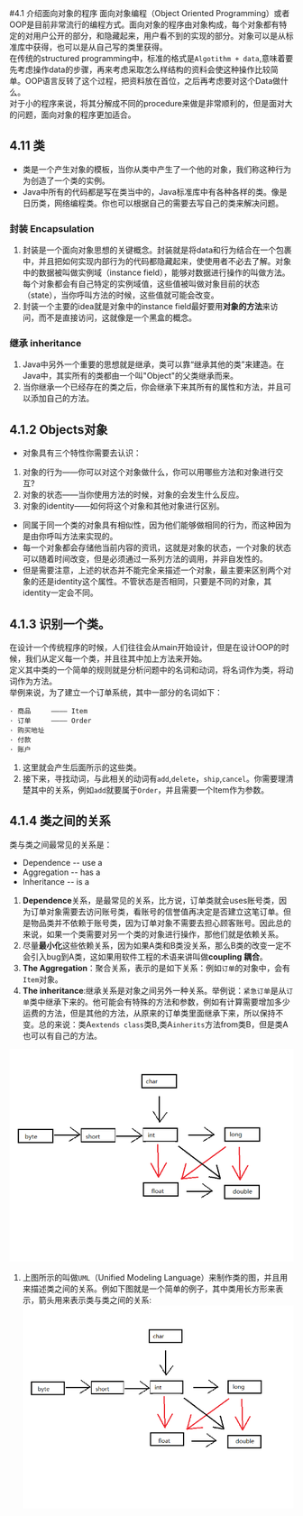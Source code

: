 #4.1 介绍面向对象的程序
面向对象编程（Object Oriented Programming）或者OOP是目前非常流行的编程方式。面向对象的程序由对象构成，每个对象都有特定的对用户公开的部分，和隐藏起来，用户看不到的实现的部分。对象可以是从标准库中获得，也可以是从自己写的类里获得。  
在传统的structured programming中，标准的格式是```Algotithm + data```,意味着要先考虑操作data的步骤，再来考虑采取怎么样结构的资料会使这种操作比较简单。OOP语言反转了这个过程，把资料放在首位，之后再考虑要对这个Data做什么。  
对于小的程序来说，将其分解成不同的procedure来做是非常顺利的，但是面对大的问题，面向对象的程序更加适合。  

## 4.11 类
- 类是一个产生对象的模板，当你从类中产生了一个他的对象，我们称这种行为为创造了一个类的实例。  
- Java中所有的代码都是写在类当中的，Java标准库中有各种各样的类。像是日历类，网络编程类。你也可以根据自己的需要去写自己的类来解决问题。  

### 封装 Encapsulation
1. 封装是一个面向对象思想的关键概念。封装就是将data和行为结合在一个包裹中，并且把如何实现内部行为的代码都隐藏起来，使使用者不必去了解。对象中的数据被叫做实例域（instance field），能够对数据进行操作的叫做方法。每个对象都会有自己特定的实例域值，这些值被叫做对象目前的状态（state），当你呼叫方法的时候，这些值就可能会改变。  
2. 封装一个主要的idea就是对象中的instance field最好要用**对象的方法**来访问，而不是直接访问，这就像是一个黑盒的概念。  

### 继承 inheritance 
1. Java中另外一个重要的思想就是继承，类可以靠“继承其他的类”来建造。在Java中，其实所有的类都由一个叫"Object"的父类继承而来。
2. 当你继承一个已经存在的类之后，你会继承下来其所有的属性和方法，并且可以添加自己的方法。  

## 4.1.2 Objects对象 
- 对象具有三个特性你需要去认识：
 1. 对象的行为——你可以对这个对象做什么，你可以用哪些方法和对象进行交互?
 2. 对象的状态——当你使用方法的时候，对象的会发生什么反应。
 3. 对象的identity——如何将这个对象和其他对象进行区别。
- 同属于同一个类的对象具有相似性，因为他们能够做相同的行为，而这种因为是由你呼叫方法来实现的。
- 每一个对象都会存储他当前内容的资讯，这就是对象的状态，一个对象的状态可以随着时间改变，但是必须通过一系列方法的调用，并非自发性的。
- 但是需要注意，上述的状态并不能完全来描述一个对象，最主要来区别两个对象的还是identity这个属性。不管状态是否相同，只要是不同的对象，其identity一定会不同。

## 4.1.3 识别一个类。
在设计一个传统程序的时候，人们往往会从main开始设计，但是在设计OOP的时候，我们从定义每一个类，并且往其中加上方法来开始。  
定义其中类的一个简单的规则就是分析问题中的名词和动词，将名词作为类，将动词作为方法。  
举例来说，为了建立一个订单系统，其中一部分的名词如下：
```
· 商品     ———— Item
· 订单     ———— Order
· 购买地址
· 付款
· 账户
```
1. 这里就会产生后面所示的这些类。
2. 接下来，寻找动词，与此相关的动词有```add```,```delete```，```ship```,```cancel```。你需要理清楚其中的关系，例如```add```就要属于```Order```，并且需要一个Item作为参数。  

## 4.1.4 类之间的关系 
类与类之间最常见的关系是：
- Dependence -- use a
- Aggregation -- has a
- Inheritance  -- is a
1. **Dependence**关系，是最常见的关系，比方说，订单类就会uses账号类，因为订单对象需要去访问账号类，看账号的信誉值再决定是否建立这笔订单。但是物品类并不依赖于账号类，因为订单对象不需要去担心顾客账号。因此总的来说，如果一个类需要对另一个类的对象进行操作，那他们就是依赖关系。
2. 尽量**最小化**这些依赖关系，因为如果A类和B类没关系，那么B类的改变一定不会引入bug到A类，这如果用软件工程的术语来讲叫做**coupling 耦合**。
3. **The Aggregation**：聚合关系，表示的是如下关系：例如```订单```的对象中，会有```Item```对象。
4. **The inheritance**:继承关系是对象之间另外一种关系。举例说：```紧急订单```是从```订单```类中继承下来的。他可能会有特殊的方法和参数，例如有计算需要增加多少运费的方法，但是其他的方法，从原来的订单类里面继承下来，所以保持不变。总的来说：类A```extends class```类B,类A```inherits```方法from类B，但是类A也可以有自己的方法。

![](https://raw.githubusercontent.com/jerrysheen/JavaBook/master/img/Char3/char3.53.png)
1. 上图所示的叫做```UML```（Unified Modeling Language）来制作类的图，并且用来描述类之间的关系。例如下图就是一个简单的例子，其中类用长方形来表示，箭头用来表示类与类之间的关系:
![](https://raw.githubusercontent.com/jerrysheen/JavaBook/master/img/Char3/char3.53.png)